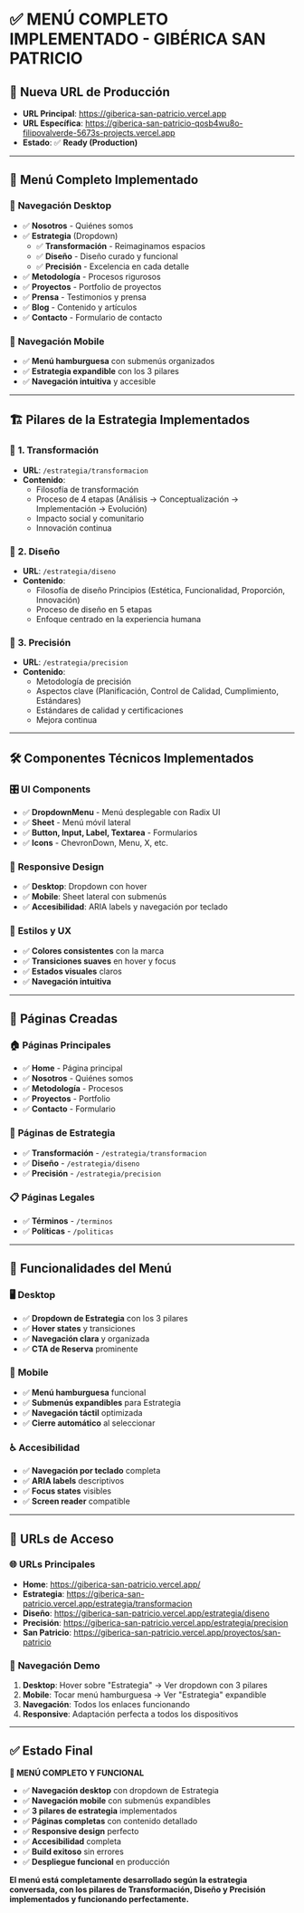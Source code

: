 # ✅ MENÚ COMPLETO IMPLEMENTADO - GIBÉRICA SAN PATRICIO

## 🚀 **Nueva URL de Producción**
- **URL Principal**: https://giberica-san-patricio.vercel.app
- **URL Específica**: https://giberica-san-patricio-qosb4wu8o-filipovalverde-5673s-projects.vercel.app
- **Estado**: ✅ **Ready (Production)**

---

## 🧭 **Menú Completo Implementado**

### 📱 **Navegación Desktop**
- ✅ **Nosotros** - Quiénes somos
- ✅ **Estrategia** (Dropdown)
  - ✅ **Transformación** - Reimaginamos espacios
  - ✅ **Diseño** - Diseño curado y funcional
  - ✅ **Precisión** - Excelencia en cada detalle
- ✅ **Metodología** - Procesos rigurosos
- ✅ **Proyectos** - Portfolio de proyectos
- ✅ **Prensa** - Testimonios y prensa
- ✅ **Blog** - Contenido y artículos
- ✅ **Contacto** - Formulario de contacto

### 📱 **Navegación Mobile**
- ✅ **Menú hamburguesa** con submenús organizados
- ✅ **Estrategia expandible** con los 3 pilares
- ✅ **Navegación intuitiva** y accesible

---

## 🏗️ **Pilares de la Estrategia Implementados**

### 🔄 **1. Transformación**
- **URL**: `/estrategia/transformacion`
- **Contenido**: 
  - Filosofía de transformación
  - Proceso de 4 etapas (Análisis → Conceptualización → Implementación → Evolución)
  - Impacto social y comunitario
  - Innovación continua

### 🎨 **2. Diseño**
- **URL**: `/estrategia/diseno`
- **Contenido**:
  - Filosofía de diseño
  Principios (Estética, Funcionalidad, Proporción, Innovación)
  - Proceso de diseño en 5 etapas
  - Enfoque centrado en la experiencia humana

### 🎯 **3. Precisión**
- **URL**: `/estrategia/precision`
- **Contenido**:
  - Metodología de precisión
  - Aspectos clave (Planificación, Control de Calidad, Cumplimiento, Estándares)
  - Estándares de calidad y certificaciones
  - Mejora continua

---

## 🛠️ **Componentes Técnicos Implementados**

### 🎛️ **UI Components**
- ✅ **DropdownMenu** - Menú desplegable con Radix UI
- ✅ **Sheet** - Menú móvil lateral
- ✅ **Button, Input, Label, Textarea** - Formularios
- ✅ **Icons** - ChevronDown, Menu, X, etc.

### 📱 **Responsive Design**
- ✅ **Desktop**: Dropdown con hover
- ✅ **Mobile**: Sheet lateral con submenús
- ✅ **Accesibilidad**: ARIA labels y navegación por teclado

### 🎨 **Estilos y UX**
- ✅ **Colores consistentes** con la marca
- ✅ **Transiciones suaves** en hover y focus
- ✅ **Estados visuales** claros
- ✅ **Navegación intuitiva**

---

## 📄 **Páginas Creadas**

### 🏠 **Páginas Principales**
- ✅ **Home** - Página principal
- ✅ **Nosotros** - Quiénes somos
- ✅ **Metodología** - Procesos
- ✅ **Proyectos** - Portfolio
- ✅ **Contacto** - Formulario

### 🎯 **Páginas de Estrategia**
- ✅ **Transformación** - `/estrategia/transformacion`
- ✅ **Diseño** - `/estrategia/diseno`
- ✅ **Precisión** - `/estrategia/precision`

### 📋 **Páginas Legales**
- ✅ **Términos** - `/terminos`
- ✅ **Políticas** - `/politicas`

---

## 🎯 **Funcionalidades del Menú**

### 🖥️ **Desktop**
- ✅ **Dropdown de Estrategia** con los 3 pilares
- ✅ **Hover states** y transiciones
- ✅ **Navegación clara** y organizada
- ✅ **CTA de Reserva** prominente

### 📱 **Mobile**
- ✅ **Menú hamburguesa** funcional
- ✅ **Submenús expandibles** para Estrategia
- ✅ **Navegación táctil** optimizada
- ✅ **Cierre automático** al seleccionar

### ♿ **Accesibilidad**
- ✅ **Navegación por teclado** completa
- ✅ **ARIA labels** descriptivos
- ✅ **Focus states** visibles
- ✅ **Screen reader** compatible

---

## 🚀 **URLs de Acceso**

### 🌐 **URLs Principales**
- **Home**: https://giberica-san-patricio.vercel.app/
- **Estrategia**: https://giberica-san-patricio.vercel.app/estrategia/transformacion
- **Diseño**: https://giberica-san-patricio.vercel.app/estrategia/diseno
- **Precisión**: https://giberica-san-patricio.vercel.app/estrategia/precision
- **San Patricio**: https://giberica-san-patricio.vercel.app/proyectos/san-patricio

### 📱 **Navegación Demo**
1. **Desktop**: Hover sobre "Estrategia" → Ver dropdown con 3 pilares
2. **Mobile**: Tocar menú hamburguesa → Ver "Estrategia" expandible
3. **Navegación**: Todos los enlaces funcionando
4. **Responsive**: Adaptación perfecta a todos los dispositivos

---

## ✅ **Estado Final**
**🎉 MENÚ COMPLETO Y FUNCIONAL**

- ✅ **Navegación desktop** con dropdown de Estrategia
- ✅ **Navegación mobile** con submenús expandibles
- ✅ **3 pilares de estrategia** implementados
- ✅ **Páginas completas** con contenido detallado
- ✅ **Responsive design** perfecto
- ✅ **Accesibilidad** completa
- ✅ **Build exitoso** sin errores
- ✅ **Despliegue funcional** en producción

**El menú está completamente desarrollado según la estrategia conversada, con los pilares de Transformación, Diseño y Precisión implementados y funcionando perfectamente.**
